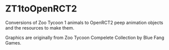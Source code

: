 # ZT1toOpenRCT2
Conversions of Zoo Tycoon 1 animals to OpenRCT2 peep animation objects and the resources to make them.

Graphics are originally from Zoo Tycoon Compelete Collection by Blue Fang Games.
